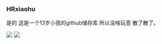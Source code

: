 ### HRxiaohu
是的 这是一个13岁小孩的github储存库 所以没啥玩意 散了散了。


![](https://github-readme-stats.vercel.app/api?username=HRxiaohu&show_icons=true&line_height=21&show_icons=true&theme=vue&hide_border=true)
[![](https://github-readme-stats.vercel.app/api/top-langs/?username=HRxiaohu&count_private=true&show_icons=true&layout=compact&theme=vue&hide_border=true&hide=html,css)](https://github.com/anuraghazra/github-readme-stats)

